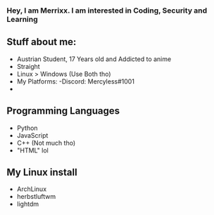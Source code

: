 ### Hey, I am Merrixx. I am interested in Coding, Security and Learning

## Stuff about me: 
- Austrian Student, 17 Years old and Addicted to anime
- Straight
- Linux > Windows
    (Use Both tho)
- My Platforms:
    -Discord: Mercyless#1001
- 


## Programming Languages
- Python
- JavaScript
- C++ (Not much tho)
- "HTML" lol


## My Linux install
- ArchLinux
- herbstluftwm
- lightdm